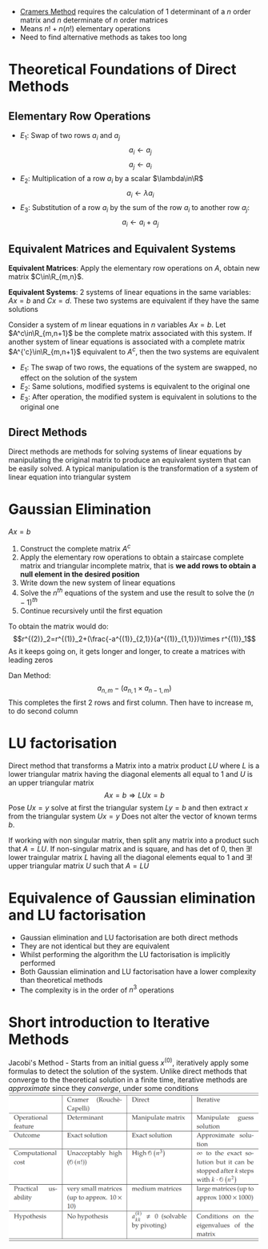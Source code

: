 - [Cramers Method](../1043%20-%20Maths%202/22.02.23%20-%20Systems%20of%20Linear%20Equations-1.md#cramers-theorem) requires the calculation of 1 determinant of a $n$ order matrix and $n$ determinate of $n$ order matrices
- Means $n!+n(n!)$ elementary operations
- Need to find alternative methods as takes too long

# Theoretical Foundations of Direct Methods
## Elementary Row Operations
- $E_1$: Swap of two rows $a_i$ and $a_j$
$$a_i \leftarrow a_j$$
$$a_j \leftarrow a_i$$
- $E_2$: Multiplication of a row $a_i$ by a scalar $\lambda\in\R$
$$a_i\leftarrow\lambda a_i$$
- $E_3$: Substitution of a row $a_i$ by the sum of the row $a_i$ to another row $a_j$:
$$a_i\leftarrow a_i+a_j$$

## Equivalent Matrices and Equivalent Systems
**Equivalent Matrices**: Apply the elementary row operations on $A$, obtain new matrix $C\in\R_{m,n}$. 

**Equivalent Systems**: 2 systems of linear equations in the same variables: $Ax=b$ and $Cx=d$. These two systems are equivalent if they have the same solutions

Consider a system of $m$ linear equations in $n$ variables $Ax=b$. Let $A^c\in\R_{m,n+1}$ be the complete matrix associated with this system.
If another system of linear equations is associated with a complete matrix $A^{'c}\in\R_{m,n+1}$ equivalent to $A^c$, then the two systems are equivalent

- $E_1$: The swap of two rows, the equations of the system are swapped, no effect on the solution of the system
- $E_2$: Same solutions, modified systems is equivalent to the original one
- $E_3$: After operation, the modified system is equivalent in solutions to the original one

## Direct Methods
Direct methods are methods for solving systems of linear equations by manipulating the original matrix to produce an equivalent system that can be easily solved. A typical manipulation is the transformation of a system of linear equation into triangular system

# Gaussian Elimination 
$Ax=b$
1. Construct the complete matrix $A^c$
2. Apply the elementary row operations to obtain a staircase complete matrix and triangular incomplete matrix, that is **we add rows to obtain a null element in the desired position**
3. Write down the new system of linear equations
4. Solve the $n^{th}$ equations of the system and use the result to solve the $(n-1)^{th}$
5. Continue recursively until the first equation

To obtain the matrix would do:
$$r^{(2)}_2=r^{(1)}_2+(\frac{-a^{(1)}_{2,1}}{a^{(1)}_{1,1}})\times r^{(1)}_1$$
As it keeps going on, it gets longer and longer, to create a matrices with leading zeros

Dan Method:
$$a_{n,m}-(a_{n,1}\times a_{n-1,m})$$
This completes the first 2 rows and first column. Then have to increase m, to do second column

# LU factorisation
Direct method that transforms a Matrix into a matrix product $LU$ where $L$ is a lower triangular matrix having the diagonal elements all equal to 1 and $U$ is an upper triangular matrix
$$Ax=b\Rightarrow LUx=b$$
Pose $Ux=y$ solve at first the triangular system $Ly=b$ and then extract $x$ from the triangular system $Ux=y$
Does not alter the vector of known terms $b$. 

If working with non singular matrix, then split any matrix into a product such that $A=LU$.
If non-singular matrix and is square, and has det of 0, then $\exists!$ lower traingular matrix $L$ having all the diagonal elements equal to 1 and $\exists!$ upper triangular matrix $U$ such that $A=LU$

# Equivalence of Gaussian elimination and LU factorisation
- Gaussian elimination and LU factorisation are both direct methods
- They are not identical but they are equivalent
- Whilst performing the algorithm the LU factorisation is implicitly performed
- Both Gaussian elimination and LU factorisation have a lower complexity than theoretical methods
- The complexity is in the order of $n^3$ operations


# Short introduction to Iterative Methods
Jacobi's Method - Starts from an initial guess $x^{(0)}$, iteratively apply some formulas to detect the solution of the system. 
Unlike direct methods that converge to the theoretical solution in a finite time, iterative methods are *approximate* since they *converge*, under some conditions
![de24a6992d8ae1212eee0928d816f2a3.png](../_resources/de24a6992d8ae1212eee0928d816f2a3.png)
